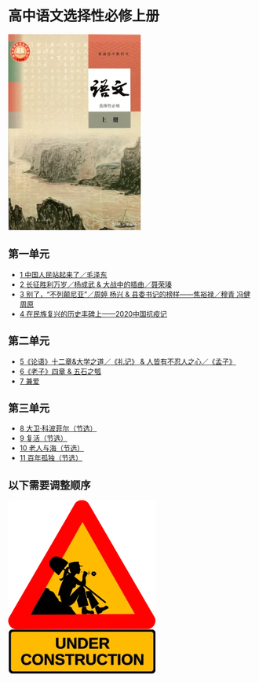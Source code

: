 # 高中语文选择性必修上册

![高中语文选择性必修上册 >](/资源/图片/book3_small.webp)

<!---
使用中文的标点符号以避免显示问题。
1. 单书名号：`〈〉`
2. 斜线：`／`
3. 竖线：`｜`
-->

## 第一单元

- [1 中国人民站起来了／毛泽东](/页面/教材/选必修上课文/中国人民站起来了.html)
- [2 长征胜利万岁／杨成武 & 大战中的插曲／聂荣瑧](/页面/教材/选必修上课文/长征胜利万岁&大战中的插曲.html)
- [3 别了，“不列颠尼亚”／周婷 杨兴 & 县委书记的榜样——焦裕禄／穆青 冯健 周原](/页面/教材/选必修上课文/别了，“不列颠尼亚”&县委书记的榜样——焦裕禄.html)
- [4 在民族复兴的历史丰碑上——2020中国抗疫记](/页面/教材/选必修上课文/在民族复兴的历史丰碑上——2020中国抗疫记.html)

## 第二单元

- [5《论语》十二章&大学之道／《礼记》 & 人皆有不忍人之心／《孟子》](/页面/教材/选必修上课文/《论语》十二章&大学之道&人皆有不忍人之心.html)
- [6《老子》四章 & 五石之瓠](/页面/教材/选必修上课文/《老子》四章&五石之瓠.html)
- [7 兼爱](/页面/教材/选必修上课文/兼爱.html)

## 第三单元

- [8 大卫·科波菲尔（节选）](/页面/教材/选必修上课文/大卫·科波菲尔（节选）.html)
- [9 复活（节选）](/页面/教材/选必修上课文/复活（节选）.html)
- [10 老人与海（节选）](/页面/教材/选必修上课文/老人与海（节选）.html)
- [11 百年孤独（节选）](/页面/教材/选必修上课文/百年孤独（节选）.html)

## 以下需要调整顺序

![construction ><](/资源/图片/under_construction.webp)
